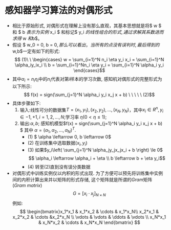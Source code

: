# 感知器学习算法的对偶形式
- 相比于原始形式, 对偶形式在理解上没有那么直观，其基本思想就是将$ w $ 和 $ b $表示为实例$ x_i $ 和标记$ y_i $的线性组合的形式, 通过求解其系数进而求得$ w $和$b$。 
- 假设 $ w_0 = 0, b = 0$, 那么可以看出，当所有的点没有误判时,最后得到的$w,b$一定有如下的形式:
$$ (1)\ \ \begin{cases}
w = \sum_{i=1}^N n_i \eta y_i x_i = \sum_{i=1}^N \alpha_iy_ix_i \\
b = \sum_{i=1}^Nn_i \eta y_i = \sum_{i=1}^N \alpha_i y_i
\end{cases}$$
- 其中$\alpha_i = n_i \eta_i$中的$n_i$代表对第i样本的学习次数, 感知机对偶形式的完整形式为以下所示:$$ f(x) = sign(\sum_{j=1}^N \alpha_i y_i x_j x + b) \ \ \ \ \ (2)$$
- 具体步骤如下:
  1. 输入:线性可分的数据集$T={(x_1,y_1),(x_2,y_2),...,(x_N,y_N)}$，其中$x_i \in R^n,y_i \in {-1,+1},i=1,2,...,N;$学习率 $\eta (0 < \eta \le 1);$
  2. 输出:$\alpha,b;$ 感知机模型$f(x) = sign(\sum_{j=1}^N \alpha_i y_i x_j x + b) $
  其中 $\alpha=(\alpha_1,\alpha_2,...,\alpha_N)^T.$
      - (1) $ \alpha \leftarrow 0, b \leftarrow 0$
      - (2) 在训练集中选取数据$(x_i,y_i)$
      - (3) 如果$y_i\left(  \sum_{j=1}^N \alpha_jy_jx_jx_i + b \right) \le 0$ $$ \alpha_i \leftarrow \alpha_i + \eta \\
      b \leftarrow b + \eta y_i$$
      - (4) 转至$(2)$直到没有误分类数据
- 对偶形式中训练实例仅以内积的形式出现. 为了方便可以预先将训练集中实例间的内积计算出来并以矩阵的形式存储, 这个矩阵就是所谓的$Gram$矩阵$(Gram \ matrix)$
$$G=[x_i \cdot x_j]_{N \times N}$$
  例如:
$$
\begin{bmatrix}x_1*x_1 & x_1*x_2 & \cdots  & x_1*x_N\\
x_2*x_1 & x_2*x_2 & \cdots &x_2*x_N \\
\vdots & \vdots & \ddots & \vdots \\ x_N*x_1 & x_N*x_2 & \cdots & x_N*x_N
\end{bmatrix}
$$
    